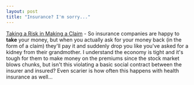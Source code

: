 ```yaml
---
layout: post
title: "Insurance? I'm sorry..."
---
```




<a href="http://www.washingtonpost.com/wp-dyn/articles/A2576-2003Mar9.html">Taking a Risk in Making a Claim</a> - So insurance companies are happy to <b>take</b> your money, but when you actually ask for your money back (in the form of a claim) they'll pay it and suddenly drop you like you've asked for a kidney from their grandmother. I understand the economy is tight and it's tough for them to make money on the premiums since the stock market blows chunks, but isn't this violating a basic social contract between the insurer and insured? Even scarier is how often this happens with health insurance as well...



